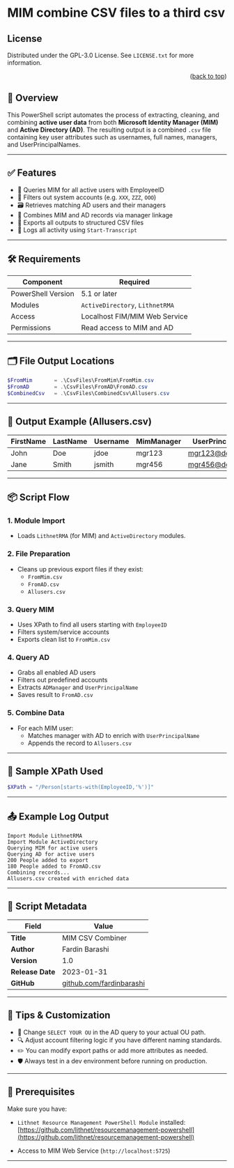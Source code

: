 # MIM combine CSV files to a third csv

<!-- LICENSE -->
## License
Distributed under the GPL-3.0 License. See `LICENSE.txt` for more information.
<p align="right">(<a href="#readme-top">back to top</a>)</p>

## 🧾 Overview

This PowerShell script automates the process of extracting, cleaning, and combining **active user data** from both **Microsoft Identity Manager (MIM)** and **Active Directory (AD)**. The resulting output is a combined `.csv` file containing key user attributes such as usernames, full names, managers, and UserPrincipalNames.

---

## ✅ Features

- 🔎 Queries MIM for all active users with EmployeeID
- 🧹 Filters out system accounts (e.g. `XXX`, `ZZZ`, `OOO`)
- 🗃 Retrieves matching AD users and their managers
- 🔗 Combines MIM and AD records via manager linkage
- 💾 Exports all outputs to structured CSV files
- 🧾 Logs all activity using `Start-Transcript`

---

## 🛠️ Requirements

| Component           | Required            |
|--------------------|---------------------|
| PowerShell Version | 5.1 or later         |
| Modules            | `ActiveDirectory`, `LithnetRMA` |
| Access             | Localhost FIM/MIM Web Service |
| Permissions        | Read access to MIM and AD |

---

## 🗂️ File Output Locations

```powershell
$FromMim       = .\CsvFiles\FromMim\FromMim.csv
$FromAD        = .\CsvFiles\FromAD\FromAD.csv
$CombinedCsv   = .\CsvFiles\CombinedCsv\Allusers.csv
```

---

## 📑 Output Example (Allusers.csv)

| FirstName | LastName | Username | MimManager | UserPrincipalName       |
|-----------|----------|----------|------------|--------------------------|
| John      | Doe      | jdoe     | mgr123     | mgr123@domain.local      |
| Jane      | Smith    | jsmith   | mgr456     | mgr456@domain.local      |

---

## 📦 Script Flow

### 1. **Module Import**
- Loads `LithnetRMA` (for MIM) and `ActiveDirectory` modules.

### 2. **File Preparation**
- Cleans up previous export files if they exist:
  - `FromMim.csv`
  - `FromAD.csv`
  - `Allusers.csv`

### 3. **Query MIM**
- Uses XPath to find all users starting with `EmployeeID`
- Filters system/service accounts
- Exports clean list to `FromMim.csv`

### 4. **Query AD**
- Grabs all enabled AD users
- Filters out predefined accounts
- Extracts `ADManager` and `UserPrincipalName`
- Saves result to `FromAD.csv`

### 5. **Combine Data**
- For each MIM user:
  - Matches manager with AD to enrich with `UserPrincipalName`
  - Appends the record to `Allusers.csv`

---

## 🧪 Sample XPath Used

```powershell
$XPath = "/Person[starts-with(EmployeeID,'%')]"
```

---

## 📤 Example Log Output

```plaintext
Import Module LithnetRMA
Import Module ActiveDirectory
Querying MIM for active users
Querying AD for active users
200 People added to export
180 People added to FromAD.csv
Combining records...
Allusers.csv created with enriched data
```

---

## 📓 Script Metadata

| Field           | Value                                           |
|----------------|-------------------------------------------------|
| **Title**       | MIM CSV Combiner                               |
| **Author**      | Fardin Barashi                                 |
| **Version**     | 1.0                                             |
| **Release Date**| 2023-01-31                                      |
| **GitHub**      | [github.com/fardinbarashi](https://github.com/fardinbarashi) |

---

## 🧠 Tips & Customization

- 🔄 Change `SELECT YOUR OU` in the AD query to your actual OU path.
- 🔍 Adjust account filtering logic if you have different naming standards.
- ✏️ You can modify export paths or add more attributes as needed.
- 🛡️ Always test in a dev environment before running on production.

---

## 🧰 Prerequisites

Make sure you have:

- `Lithnet Resource Management PowerShell Module` installed:  
  [https://github.com/lithnet/resourcemanagement-powershell](https://github.com/lithnet/resourcemanagement-powershell)

- Access to MIM Web Service (`http://localhost:5725`)

---


